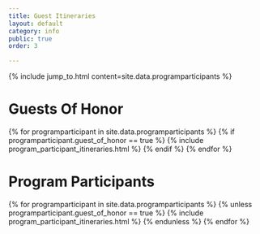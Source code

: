 ```yaml
---
title: Guest Itineraries
layout: default
category: info
public: true
order: 3

---
```


{% include jump_to.html content=site.data.programparticipants %}

# Guests Of Honor

{% for programparticipant in site.data.programparticipants %}
{% if programparticipant.guest_of_honor == true %}
{% include program_participant_itineraries.html %}
{% endif %}
{% endfor %}

# Program Participants

{% for programparticipant in site.data.programparticipants %}
{% unless programparticipant.guest_of_honor == true %}
{% include program_participant_itineraries.html %}
{% endunless %}
{% endfor %}
